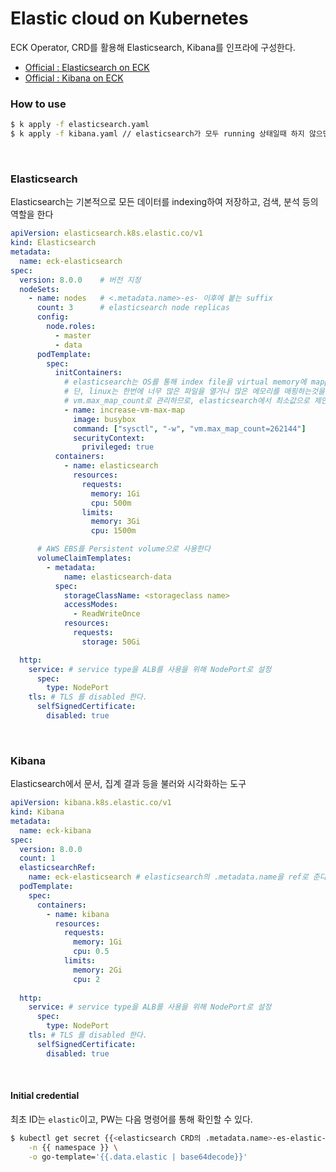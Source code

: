 # Elastic cloud on Kubernetes
ECK Operator, CRD를 활용해 Elasticsearch, Kibana를 인프라에 구성한다.

* [Official : Elasticsearch on ECK](https://www.elastic.co/guide/en/cloud-on-k8s/current/k8s-elasticsearch-specification.html)
* [Official : Kibana on ECK](https://www.elastic.co/guide/en/cloud-on-k8s/current/k8s-kibana.html)


### How to use
```bash
$ k apply -f elasticsearch.yaml
$ k apply -f kibana.yaml // elasticsearch가 모두 running 상태일때 하지 않으면, CrashLoopBackOff error 발생
```
<br>

### Elasticsearch
Elasticsearch는 기본적으로 모든 데이터를 indexing하여 저장하고, 검색, 분석 등의 역할을 한다

```yaml
apiVersion: elasticsearch.k8s.elastic.co/v1
kind: Elasticsearch
metadata:
  name: eck-elasticsearch
spec:
  version: 8.0.0    # 버전 지정
  nodeSets:
    - name: nodes   # <.metadata.name>-es- 이후에 붙는 suffix
      count: 3      # elasticsearch node replicas
      config:
        node.roles:
          - master
          - data
      podTemplate:
        spec:
          initContainers:
            # elasticsearch는 OS를 통해 index file을 virtual memory에 mapping하고 filesystem cache를 생성한다.
            # 단, linux는 한번에 너무 많은 파일을 열거나 많은 메모리를 매핑하는것을 방지하는 제한이 있는데,
            # vm.max_map_count로 관리하므로, elasticsearch에서 최소값으로 제안하는 '262,144'로 지정한다
            - name: increase-vm-max-map
              image: busybox
              command: ["sysctl", "-w", "vm.max_map_count=262144"]
              securityContext:
                privileged: true
          containers:
            - name: elasticsearch
              resources:
                requests:
                  memory: 1Gi
                  cpu: 500m
                limits:
                  memory: 3Gi
                  cpu: 1500m

      # AWS EBS를 Persistent volume으로 사용한다
      volumeClaimTemplates:
        - metadata:
            name: elasticsearch-data
          spec:
            storageClassName: <storageclass name>
            accessModes:
              - ReadWriteOnce
            resources:
              requests:
                storage: 50Gi

  http:
    service: # service type을 ALB를 사용을 위해 NodePort로 설정
      spec:
        type: NodePort
    tls: # TLS 를 disabled 한다.
      selfSignedCertificate:
        disabled: true
```
<br>

### Kibana
Elasticsearch에서 문서, 집계 결과 등을 불러와 시각화하는 도구

```yaml
apiVersion: kibana.k8s.elastic.co/v1
kind: Kibana
metadata:
  name: eck-kibana
spec:
  version: 8.0.0
  count: 1
  elasticsearchRef:
    name: eck-elasticsearch # elasticsearch의 .metadata.name을 ref로 준다
  podTemplate:
    spec:
      containers:
        - name: kibana
          resources:
            requests:
              memory: 1Gi
              cpu: 0.5
            limits:
              memory: 2Gi
              cpu: 2
  
  http:
    service: # service type을 ALB를 사용을 위해 NodePort로 설정
      spec:
        type: NodePort
    tls: # TLS 를 disabled 한다.
      selfSignedCertificate:
        disabled: true
```
<br>

#### Initial credential
최초 ID는 `elastic`이고, PW는 다음 명령어를 통해 확인할 수 있다.

```bash
$ kubectl get secret {{<elasticsearch CRD의 .metadata.name>-es-elastic-user}} \
    -n {{ namespace }} \
    -o go-template='{{.data.elastic | base64decode}}'
```